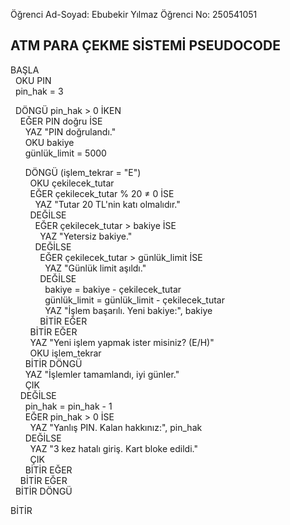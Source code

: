 Öğrenci Ad-Soyad: Ebubekir Yılmaz
Öğrenci No: 250541051
## ATM PARA ÇEKME SİSTEMİ PSEUDOCODE

BAŞLA  
&nbsp;&nbsp;OKU PIN  
&nbsp;&nbsp;pin_hak = 3  

&nbsp;&nbsp;DÖNGÜ pin_hak > 0 İKEN  
&nbsp;&nbsp;&nbsp;&nbsp;EĞER PIN doğru İSE  
&nbsp;&nbsp;&nbsp;&nbsp;&nbsp;&nbsp;YAZ "PIN doğrulandı."  
&nbsp;&nbsp;&nbsp;&nbsp;&nbsp;&nbsp;OKU bakiye  
&nbsp;&nbsp;&nbsp;&nbsp;&nbsp;&nbsp;günlük_limit = 5000  

&nbsp;&nbsp;&nbsp;&nbsp;&nbsp;&nbsp;DÖNGÜ (işlem_tekrar = "E")  
&nbsp;&nbsp;&nbsp;&nbsp;&nbsp;&nbsp;&nbsp;&nbsp;OKU çekilecek_tutar  
&nbsp;&nbsp;&nbsp;&nbsp;&nbsp;&nbsp;&nbsp;&nbsp;EĞER çekilecek_tutar % 20 ≠ 0 İSE  
&nbsp;&nbsp;&nbsp;&nbsp;&nbsp;&nbsp;&nbsp;&nbsp;&nbsp;&nbsp;YAZ "Tutar 20 TL'nin katı olmalıdır."  
&nbsp;&nbsp;&nbsp;&nbsp;&nbsp;&nbsp;&nbsp;&nbsp;DEĞİLSE  
&nbsp;&nbsp;&nbsp;&nbsp;&nbsp;&nbsp;&nbsp;&nbsp;&nbsp;&nbsp;EĞER çekilecek_tutar > bakiye İSE  
&nbsp;&nbsp;&nbsp;&nbsp;&nbsp;&nbsp;&nbsp;&nbsp;&nbsp;&nbsp;&nbsp;&nbsp;YAZ "Yetersiz bakiye."  
&nbsp;&nbsp;&nbsp;&nbsp;&nbsp;&nbsp;&nbsp;&nbsp;&nbsp;&nbsp;DEĞİLSE  
&nbsp;&nbsp;&nbsp;&nbsp;&nbsp;&nbsp;&nbsp;&nbsp;&nbsp;&nbsp;&nbsp;&nbsp;EĞER çekilecek_tutar > günlük_limit İSE  
&nbsp;&nbsp;&nbsp;&nbsp;&nbsp;&nbsp;&nbsp;&nbsp;&nbsp;&nbsp;&nbsp;&nbsp;&nbsp;&nbsp;YAZ "Günlük limit aşıldı."  
&nbsp;&nbsp;&nbsp;&nbsp;&nbsp;&nbsp;&nbsp;&nbsp;&nbsp;&nbsp;&nbsp;&nbsp;DEĞİLSE  
&nbsp;&nbsp;&nbsp;&nbsp;&nbsp;&nbsp;&nbsp;&nbsp;&nbsp;&nbsp;&nbsp;&nbsp;&nbsp;&nbsp;bakiye = bakiye - çekilecek_tutar  
&nbsp;&nbsp;&nbsp;&nbsp;&nbsp;&nbsp;&nbsp;&nbsp;&nbsp;&nbsp;&nbsp;&nbsp;&nbsp;&nbsp;günlük_limit = günlük_limit - çekilecek_tutar  
&nbsp;&nbsp;&nbsp;&nbsp;&nbsp;&nbsp;&nbsp;&nbsp;&nbsp;&nbsp;&nbsp;&nbsp;&nbsp;&nbsp;YAZ "İşlem başarılı. Yeni bakiye:", bakiye  
&nbsp;&nbsp;&nbsp;&nbsp;&nbsp;&nbsp;&nbsp;&nbsp;&nbsp;&nbsp;&nbsp;&nbsp;BİTİR EĞER  
&nbsp;&nbsp;&nbsp;&nbsp;&nbsp;&nbsp;&nbsp;&nbsp;BİTİR EĞER  
&nbsp;&nbsp;&nbsp;&nbsp;&nbsp;&nbsp;&nbsp;&nbsp;YAZ "Yeni işlem yapmak ister misiniz? (E/H)"  
&nbsp;&nbsp;&nbsp;&nbsp;&nbsp;&nbsp;&nbsp;&nbsp;OKU işlem_tekrar  
&nbsp;&nbsp;&nbsp;&nbsp;&nbsp;&nbsp;BİTİR DÖNGÜ  
&nbsp;&nbsp;&nbsp;&nbsp;&nbsp;&nbsp;YAZ "İşlemler tamamlandı, iyi günler."  
&nbsp;&nbsp;&nbsp;&nbsp;&nbsp;&nbsp;ÇIK  
&nbsp;&nbsp;&nbsp;&nbsp;DEĞİLSE  
&nbsp;&nbsp;&nbsp;&nbsp;&nbsp;&nbsp;pin_hak = pin_hak - 1  
&nbsp;&nbsp;&nbsp;&nbsp;&nbsp;&nbsp;EĞER pin_hak > 0 İSE  
&nbsp;&nbsp;&nbsp;&nbsp;&nbsp;&nbsp;&nbsp;&nbsp;YAZ "Yanlış PIN. Kalan hakkınız:", pin_hak  
&nbsp;&nbsp;&nbsp;&nbsp;&nbsp;&nbsp;DEĞİLSE  
&nbsp;&nbsp;&nbsp;&nbsp;&nbsp;&nbsp;&nbsp;&nbsp;YAZ "3 kez hatalı giriş. Kart bloke edildi."  
&nbsp;&nbsp;&nbsp;&nbsp;&nbsp;&nbsp;&nbsp;&nbsp;ÇIK  
&nbsp;&nbsp;&nbsp;&nbsp;&nbsp;&nbsp;BİTİR EĞER  
&nbsp;&nbsp;&nbsp;&nbsp;BİTİR EĞER  
&nbsp;&nbsp;BİTİR DÖNGÜ  

BİTİR
